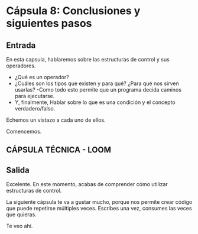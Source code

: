 # Cápsula 8: Conclusiones y siguientes pasos

## Entrada

En esta capsula, hablaremos sobre las estructuras de control y sus operadores.

- ¿Qué es un operador?
- ¿Cuáles son los tipos que existen y para qué? ¿Para qué nos sirven usarlas?
-Como todo esto permite que un programa decida caminos para ejecutarse. 
- Y, finalmente, Hablar sobre lo que es una condición y el concepto verdadero/falso.

Echemos un vistazo a cada uno de ellos.

Comencemos.

## CÁPSULA TÉCNICA - LOOM



## Salida


Excelente. En este momento, acabas de comprender cómo utilizar estructuras de control.

La siguiente cápsula te va a gustar mucho, porque nos permite crear código que puede repetirse múltiples veces. Escribes una vez, consumes las veces que quieras.

Te veo ahí.